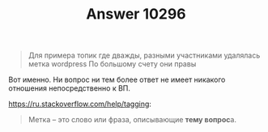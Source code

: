 ﻿---
title: "Answer 10296"
se.owner.user_id: 233741
se.owner.display_name: "SeVlad"
se.owner.link: "https://ru.meta.stackoverflow.com/users/233741/sevlad"
se.answer_id: 10296
se.question_id: 10295
se.post_type: answer
se.score: 1
se.is_accepted: False
---
<blockquote>
  <p>Для примера топик где дважды, разными участниками удалялась метка
  wordpress По большому счету они правы</p>
</blockquote>

<p>Вот именно. Ни вопрос ни тем более ответ не имеет никакого отношения непосредственно к ВП.</p>

<p><a href="https://ru.stackoverflow.com/help/tagging">https://ru.stackoverflow.com/help/tagging</a>:</p>

<blockquote>
  <p>Метка – это слово или фраза, описывающие <strong>тему вопрос</strong>а.</p>
</blockquote>
